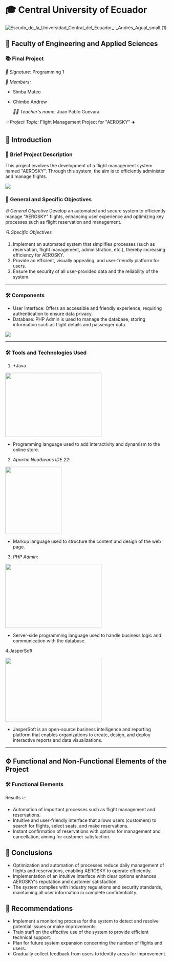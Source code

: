 # 🎓 Central University of Ecuador
![Escudo_de_la_Universidad_Central_del_Ecuador_-_Andrés_Agual_small (1)](https://github.com/user-attachments/assets/915c8d87-616d-4337-9cc5-36c59446a157)


## 🏫 Faculty of Engineering and Applied Sciences
### 📚 Final Project

*📄 Signature:* Programming 1

*👥 Members:*
- Simba Mateo
- Chimbo Andrew

  *👨‍🏫 Teacher's name:* Juan Pablo Guevara

*💡 Project Topic:* Flight Management Project for "AEROSKY" ✈️



## 📝 Introduction

### 📜 Brief Project Description
This project involves the development of a flight management system named "AEROSKY". Through this system, the aim is to efficiently administer and manage flights.

![](https://github.com/andrewAlexander28/Phyton-1/blob/main/2.jpg)


### 🎯 General and Specific Objectives

*🌐 General Objective*
Develop an automated and secure system to efficiently manage "AEROSKY" flights, enhancing user experience and optimizing key processes such as flight reservation and management.

*🔍 Specific Objectives*
1. Implement an automated system that simplifies processes (such as reservation, flight management, administration, etc.), thereby increasing efficiency for AEROSKY.
2. Provide an efficient, visually appealing, and user-friendly platform for users.
3. Ensure the security of all user-provided data and the reliability of the system.

---

### 🛠️ Components 
- User Interface: Offers an accessible and friendly experience, requiring authentication to ensure data privacy.
- Database: PHP Admin is used to manage the database, storing information such as flight details and passenger data.
  
![](https://github.com/andrewAlexander28/Phyton-1/blob/main/4.jpg)               

---

### 🛠 Tools and Technologies Used

1. *Java 
<img src=https://github.com/andrewAlexander28/Phyton-1/blob/main/JAVA.jpg width="300" height="200">

   - Programming language used to add interactivity and dynamism to the online store.

2. *Apache Neatbeans IDE 22*:
<img src=https://github.com/andrewAlexander28/Phyton-1/blob/main/NETBEANS.png width="175" height="210">

- Markup language used to structure the content and design of the web page.

3. *PHP Admin*:
<img src=https://github.com/andrewAlexander28/Phyton-1/blob/main/PhpMyAdmin.png width="300" height="200">

 - Server-side programming language used to handle business logic and communication with the database.
   
4.JasperSoft

<img src=https://github.com/andrewAlexander28/Phyton-1/blob/main/jaspersoft.png width="300" height="200">

- JasperSoft is an open-source business intelligence and reporting platform that enables organizations to create, design, and deploy interactive reports and data visualizations.

---

## ⚙ Functional and Non-Functional Elements of the Project

### 🛠 Functional Elements

Results 📈
- Automation of important processes such as flight management and reservations.
- Intuitive and user-friendly interface that allows users (customers) to search for flights, select seats, and make reservations.
- Instant confirmation of reservations with options for management and cancellation, aiming for customer satisfaction.

## 📌 Conclusions

- Optimization and automation of processes reduce daily management of flights and reservations, enabling AEROSKY to operate efficiently.
- Implementation of an intuitive interface with clear options enhances AEROSKY's reputation and customer satisfaction.
- The system complies with industry regulations and security standards, maintaining all user information in complete confidentiality.

## 🚀 Recommendations
- Implement a monitoring process for the system to detect and resolve potential issues or make improvements.
- Train staff on the effective use of the system to provide efficient technical support.
- Plan for future system expansion concerning the number of flights and users.
- Gradually collect feedback from users to identify areas for improvement.


